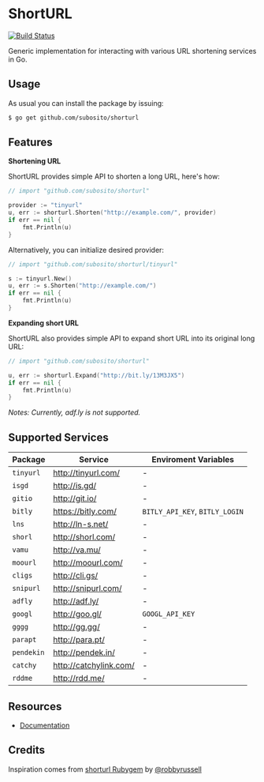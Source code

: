# ShortURL

[![Build Status](https://travis-ci.org/subosito/shorturl.png)](https://travis-ci.org/subosito/shorturl)

Generic implementation for interacting with various URL shortening services in Go.

## Usage

As usual you can install the package by issuing:

```bash
$ go get github.com/subosito/shorturl
```

## Features

**Shortening URL**

ShortURL provides simple API to shorten a long URL, here's how:

```go
// import "github.com/subosito/shorturl"

provider := "tinyurl"
u, err := shorturl.Shorten("http://example.com/", provider)
if err == nil {
	fmt.Println(u)
}
```

Alternatively, you can initialize desired provider:

```go
// import "github.com/subosito/shorturl/tinyurl"

s := tinyurl.New()
u, err := s.Shorten("http://example.com/")
if err == nil {
	fmt.Println(u)
}
```

**Expanding short URL**

ShortURL also provides simple API to expand short URL into its original long URL:

```go
// import "github.com/subosito/shorturl"

u, err := shorturl.Expand("http://bit.ly/13M3JX5")
if err == nil {
	fmt.Println(u)
}
```

_Notes: Currently, adf.ly is not supported._

## Supported Services

| Package     | Service                  | Enviroment Variables           |
|-------------|--------------------------|--------------------------------|
| `tinyurl`   | http://tinyurl.com/      | -                              |
| `isgd`      | http://is.gd/            | -                              |
| `gitio`     | http://git.io/           | -                              |
| `bitly`     | https://bitly.com/       | `BITLY_API_KEY`, `BITLY_LOGIN` |
| `lns`       | http://ln-s.net/         | -                              |
| `shorl`     | http://shorl.com/        | -                              |
| `vamu`      | http://va.mu/            | -                              |
| `moourl`    | http://moourl.com/       | -                              |
| `cligs`     | http://cli.gs/           | -                              |
| `snipurl`   | http://snipurl.com/      | -                              |
| `adfly`     | http://adf.ly/           | -                              |
| `googl`     | http://goo.gl/           | `GOOGL_API_KEY`                |
| `gggg`      | http://gg.gg/            | -                              |
| `parapt`    | http://para.pt/          | -                              |
| `pendekin`  | http://pendek.in/        | -                              |
| `catchy`    | http://catchylink.com/   | -                              |
| `rddme`     | http://rdd.me/           | -                              |

## Resources

- [Documentation](http://godoc.org/github.com/subosito/shorturl)

## Credits

Inspiration comes from [shorturl Rubygem](https://github.com/robbyrussell/shorturl) by [@robbyrussell](https://github.com/robbyrussell)

